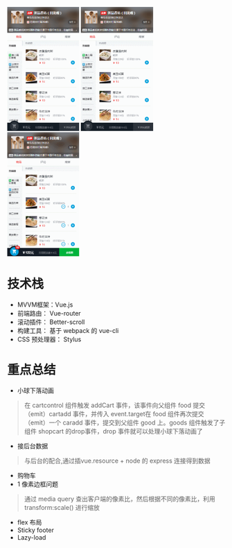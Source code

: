 <img src='readme/vue1.gif' width="33%"> <img src='readme/vue2.gif' width="33%"> <img src='readme/vue3.gif' width="33%">
# 技术栈
* MVVM框架：Vue.js
* 前端路由： Vue-router
* 滚动插件： Better-scroll
* 构建工具： 基于 webpack 的 vue-cli
* CSS 预处理器： Stylus
# 重点总结
* 小球下落动画
> 在 cartcontrol 组件触发 addCart 事件，该事件向父组件 food 提交（emit）cartadd 事件，并传入 event.target在 food 组件再次提交（emit）一个 caradd 事件，提交到父组件 good 上。goods 组件触发了子组件 shopcart 的drop事件，drop 事件就可以处理小球下落动画了
* 接后台数据
> 与后台的配合,通过插vue.resource + node 的 express 连接得到数据
* 购物车
* 1 像素边框问题
> 通过 media query 查出客户端的像素比，然后根据不同的像素比，利用 transform:scale() 进行缩放
* flex 布局
* Sticky footer
* Lazy-load
















